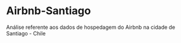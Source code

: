 # Airbnb-Santiago
Análise referente aos dados de hospedagem do Airbnb na cidade de Santiago - Chile
